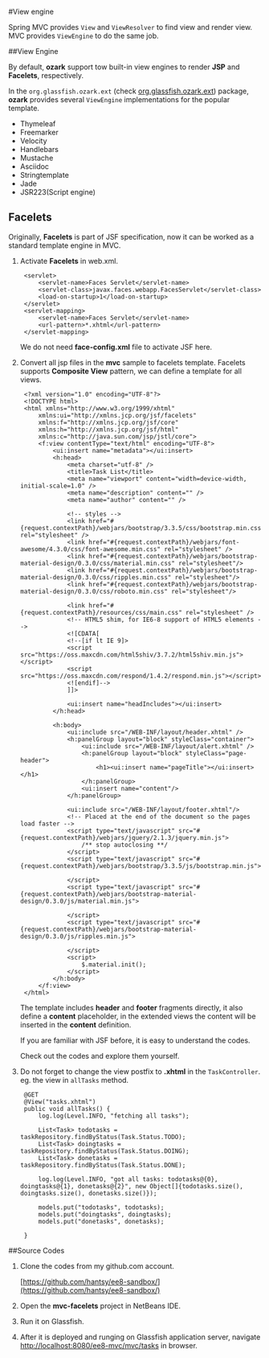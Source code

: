 #View engine

Spring MVC provides `View` and `ViewResolver` to find view and render view. MVC provides `ViewEngine` to do the same job.


##View Engine 

By default, **ozark** support tow built-in view engines to render **JSP** and **Facelets**, respectively.

In the `org.glassfish.ozark.ext` (check [org.glassfish.ozark.ext](http://mvnrepository.com/search?q=org.glassfish.ozark.ext)) package, **ozark** provides several `ViewEngine` implementations for the popular template.

* Thymeleaf
* Freemarker
* Velocity
* Handlebars
* Mustache
* Asciidoc
* Stringtemplate
* Jade 
* JSR223(Script engine)

## Facelets

Originally, **Facelets** is part of JSF specification, now it can be worked as a standard template engine in MVC.

1. Activate **Facelets** in web.xml.

		<servlet>
			<servlet-name>Faces Servlet</servlet-name>
			<servlet-class>javax.faces.webapp.FacesServlet</servlet-class>
			<load-on-startup>1</load-on-startup>
		</servlet>
		<servlet-mapping>
			<servlet-name>Faces Servlet</servlet-name>
			<url-pattern>*.xhtml</url-pattern>
		</servlet-mapping>

   We do not need **face-config.xml** file to activate JSF here.
   
2. Convert all jsp files in the **mvc** sample to facelets template. Facelets supports **Composite View** pattern, we can define a template for all views.

		<?xml version="1.0" encoding="UTF-8"?>
		<!DOCTYPE html>
		<html xmlns="http://www.w3.org/1999/xhtml"
			xmlns:ui="http://xmlns.jcp.org/jsf/facelets"
			xmlns:f="http://xmlns.jcp.org/jsf/core"
			xmlns:h="http://xmlns.jcp.org/jsf/html"
			xmlns:c="http://java.sun.com/jsp/jstl/core">
			<f:view contentType="text/html" encoding="UTF-8">
				<ui:insert name="metadata"></ui:insert>
				<h:head>
					<meta charset="utf-8" />
					<title>Task List</title>
					<meta name="viewport" content="width=device-width, initial-scale=1.0" />
					<meta name="description" content="" />
					<meta name="author" content="" />

					<!-- styles -->
					<link href="#{request.contextPath}/webjars/bootstrap/3.3.5/css/bootstrap.min.css" rel="stylesheet" />
					<link href="#{request.contextPath}/webjars/font-awesome/4.3.0/css/font-awesome.min.css" rel="stylesheet" />
					<link href="#{request.contextPath}/webjars/bootstrap-material-design/0.3.0/css/material.min.css" rel="stylesheet"/>
					<link href="#{request.contextPath}/webjars/bootstrap-material-design/0.3.0/css/ripples.min.css" rel="stylesheet"/>
					<link href="#{request.contextPath}/webjars/bootstrap-material-design/0.3.0/css/roboto.min.css" rel="stylesheet"/>

					<link href="#{request.contextPath}/resources/css/main.css" rel="stylesheet" />
					<!-- HTML5 shim, for IE6-8 support of HTML5 elements -->
					<![CDATA[
					<!--[if lt IE 9]>
					<script src="https://oss.maxcdn.com/html5shiv/3.7.2/html5shiv.min.js"></script>
					<script src="https://oss.maxcdn.com/respond/1.4.2/respond.min.js"></script>
					<![endif]-->
					]]>

					<ui:insert name="headIncludes"></ui:insert>
				</h:head>

				<h:body>
					<ui:include src="/WEB-INF/layout/header.xhtml" />
					<h:panelGroup layout="block" styleClass="container">
						<ui:include src="/WEB-INF/layout/alert.xhtml" />
						<h:panelGroup layout="block" styleClass="page-header">
							<h1><ui:insert name="pageTitle"></ui:insert></h1>
						</h:panelGroup>
						<ui:insert name="content"/>
					</h:panelGroup>

					<ui:include src="/WEB-INF/layout/footer.xhtml"/>
					<!-- Placed at the end of the document so the pages load faster -->
					<script type="text/javascript" src="#{request.contextPath}/webjars/jquery/2.1.3/jquery.min.js">
						/** stop autoclosing **/
					</script>
					<script type="text/javascript" src="#{request.contextPath}/webjars/bootstrap/3.3.5/js/bootstrap.min.js">

					</script>
					<script type="text/javascript" src="#{request.contextPath}/webjars/bootstrap-material-design/0.3.0/js/material.min.js">

					</script>
					<script type="text/javascript" src="#{request.contextPath}/webjars/bootstrap-material-design/0.3.0/js/ripples.min.js">

					</script>
					<script>
						$.material.init();
					</script>
				</h:body>
			</f:view>
		</html>

   The template includes **header** and **footer** fragments directly, it also define a **content** placeholder, in the extended views the content will be inserted in the **content** definition. 

   If you are familiar with JSF before, it is easy to understand the codes.
   
   Check out the codes and explore them yourself.
  
3. Do not forget to change the view postfix to **.xhtml** in the `TaskController`. eg. the view in  `allTasks` method.

		@GET
		@View("tasks.xhtml")
		public void allTasks() {
			log.log(Level.INFO, "fetching all tasks");

			List<Task> todotasks = taskRepository.findByStatus(Task.Status.TODO);
			List<Task> doingtasks = taskRepository.findByStatus(Task.Status.DOING);
			List<Task> donetasks = taskRepository.findByStatus(Task.Status.DONE);

			log.log(Level.INFO, "got all tasks: todotasks@{0}, doingtasks@{1}, donetasks@{2}", new Object[]{todotasks.size(), doingtasks.size(), donetasks.size()});

			models.put("todotasks", todotasks);
			models.put("doingtasks", doingtasks);
			models.put("donetasks", donetasks);

		} 
  
##Source Codes

1. Clone the codes from my github.com account.

    [https://github.com/hantsy/ee8-sandbox/](https://github.com/hantsy/ee8-sandbox/)
	
2. Open the **mvc-facelets** project in NetBeans IDE.
3. Run it on Glassfish.
4. After it is deployed and runging on Glassfish application server, navigate [http://localhost:8080/ee8-mvc/mvc/tasks](http://localhost:8080/ee8-mvc/mvc/tasks) in browser.


